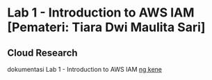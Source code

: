 
# Lab 1 - Introduction to AWS IAM [Pemateri: Tiara Dwi Maulita Sari]
## Cloud Research
dokumentasi Lab 1 - Introduction to AWS IAM [ng kene](https://docs.google.com/document/d/1SSmSAZYfyUAvlerf-igAP_e0krYmyVpdQCTMDx2INSk/edit?usp=drive_link)
